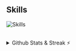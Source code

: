 <!--
# Hi there 👋 I'm [Selorm](https://selormdev.me)

![Typing SVG](https://readme-typing-svg.herokuapp.com/?size=27&lines=Computer+Science+Student;Active+Learner/Researche;Front-End+Web+Developer;2D+Animation+Newbie🎨;&color=cyan&center=true&vCenter=true)

	
##  About me

👋 Hi, I'm Selorm, a passionate software developer and computer science student based in Ghana. My journey into the world of technology has been a thrilling adventure, with a focus on frontend development, fullstack web development, and a newfound fascination with 2D animation.

🌱 I'm currently a student at Ghana Communication Technology University, where I'm dedicated to honing my coding skills and expanding my knowledge in the field. In addition to coding, I've recently taken my first steps into the enchanting realm of 2D animation. Through animation, I'm able to breathe life into my creative ideas, giving them a dynamic and expressive form.

🚀 My goal is to become a proficient fullstack developer and a skilled 2D animator. I believe in the power of coding and animation to make a positive impact in the world, and I'm committed to a path of continual learning and improvement in both of these exciting domains.

🎨 When I'm not coding or experimenting with animation, you'll often find me brainstorming ideas and taking the first steps in the world of 2D animation. I may be a newbie, but I'm eager to learn and grow in this creative field.

📫 Let's connect and learn from each other. Feel free to reach out on GitHub or through [LinkedIn](https://www.linkedin.com/in/selormdev). I'm excited to be part of the tech and animation communities, and I'm eager to collaborate with fellow developers and animators on inspiring projects.

Happy coding and animating! 🖥️🎬🎨

<br>

**Web Development**:
-->
##  Skills

<p align="center">
	
![Skills](https://skillicons.dev/icons?i=js,html,css,git,github,vscode,markdown,blender,&theme=light)

<!--
<br>   

- **Animation**:

![Skills](https://skillicons.dev/icons?i=blender,ps&theme=light)
-->
</p>



<br>

<details>
  <summary> Github Stats & Streak ⚡</summary>
  
  ![Github stats](https://github-readme-stats.vercel.app/api?username=selormdev&theme=merko&count_private=true&hide_border=true&line_height=20)<br>
  ![GitHub Streaks](http://github-readme-streak-stats.herokuapp.com?user=selormdev&theme=merko&hide_border=true)
</details>

